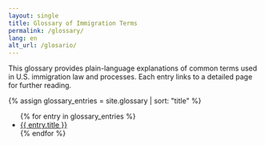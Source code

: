 ```yaml
---
layout: single
title: Glossary of Immigration Terms
permalink: /glossary/
lang: en
alt_url: /glosario/
---
```


This glossary provides plain-language explanations of common terms used in U.S. immigration law and processes. Each entry links to a detailed page for further reading.

{% assign glossary_entries = site.glossary | sort: "title" %}
<ul>
  {% for entry in glossary_entries %}
    <li><a href="{{ entry.url | relative_url }}">{{ entry.title }}</a></li>
  {% endfor %}
</ul>